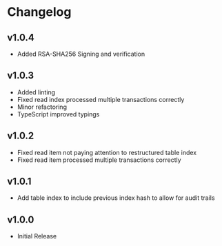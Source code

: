 # Changelog

## v1.0.4

* Added RSA-SHA256 Signing and verification

## v1.0.3

* Added linting
* Fixed read index processed multiple transactions correctly
* Minor refactoring
* TypeScript improved typings

## v1.0.2

* Fixed read item not paying attention to restructured table index
* Fixed read item processed multiple transactions correctly

## v1.0.1

* Add table index to include previous index hash to allow for audit trails

## v1.0.0

* Initial Release